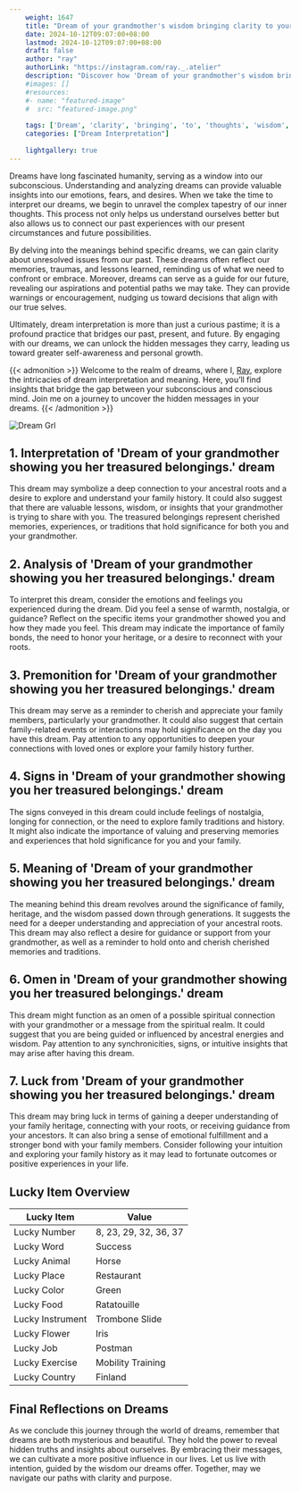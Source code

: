 ```yaml
---
    weight: 1647
    title: "Dream of your grandmother's wisdom bringing clarity to your thoughts."  # Assuming 'title' column exists
    date: 2024-10-12T09:07:00+08:00
    lastmod: 2024-10-12T09:07:00+08:00
    draft: false
    author: "ray"
    authorLink: "https://instagram.com/ray._.atelier"
    description: "Discover how 'Dream of your grandmother's wisdom bringing clarity to your thoughts.' can interpret your future and uncover its significant meanings in your life."
    #images: []
    #resources:
    #- name: "featured-image"
    #  src: "featured-image.png"
    
    tags: ['Dream', 'clarity', 'bringing', 'to', 'thoughts', 'wisdom', "grandmother's"]
    categories: ["Dream Interpretation"]
    
    lightgallery: true
---
```

    
Dreams have long fascinated humanity, serving as a window into our subconscious. Understanding and analyzing dreams can provide valuable insights into our emotions, fears, and desires. When we take the time to interpret our dreams, we begin to unravel the complex tapestry of our inner thoughts. This process not only helps us understand ourselves better but also allows us to connect our past experiences with our present circumstances and future possibilities.

By delving into the meanings behind specific dreams, we can gain clarity about unresolved issues from our past. These dreams often reflect our memories, traumas, and lessons learned, reminding us of what we need to confront or embrace. Moreover, dreams can serve as a guide for our future, revealing our aspirations and potential paths we may take. They can provide warnings or encouragement, nudging us toward decisions that align with our true selves.

Ultimately, dream interpretation is more than just a curious pastime; it is a profound practice that bridges our past, present, and future. By engaging with our dreams, we can unlock the hidden messages they carry, leading us toward greater self-awareness and personal growth.

{{< admonition >}}
Welcome to the realm of dreams, where I, [Ray](https://instagram.com/ray._.atelier), explore the intricacies of dream interpretation and meaning. Here, you’ll find insights that bridge the gap between your subconscious and conscious mind. Join me on a journey to uncover the hidden messages in your dreams.
{{< /admonition >}}

![Dream Grl](https://cdn.pixabay.com/photo/2017/11/02/03/35/gothic-2910057_1280.jpg "Dream Grl")

## 1. Interpretation of 'Dream of your grandmother showing you her treasured belongings.' dream
 This dream may symbolize a deep connection to your ancestral roots and a desire to explore and understand your family history. It could also suggest that there are valuable lessons, wisdom, or insights that your grandmother is trying to share with you. The treasured belongings represent cherished memories, experiences, or traditions that hold significance for both you and your grandmother.

## 2. Analysis of 'Dream of your grandmother showing you her treasured belongings.' dream
 To interpret this dream, consider the emotions and feelings you experienced during the dream. Did you feel a sense of warmth, nostalgia, or guidance? Reflect on the specific items your grandmother showed you and how they made you feel. This dream may indicate the importance of family bonds, the need to honor your heritage, or a desire to reconnect with your roots.

## 3. Premonition for 'Dream of your grandmother showing you her treasured belongings.' dream
 This dream may serve as a reminder to cherish and appreciate your family members, particularly your grandmother. It could also suggest that certain family-related events or interactions may hold significance on the day you have this dream. Pay attention to any opportunities to deepen your connections with loved ones or explore your family history further.

## 4. Signs in 'Dream of your grandmother showing you her treasured belongings.' dream
 The signs conveyed in this dream could include feelings of nostalgia, longing for connection, or the need to explore family traditions and history. It might also indicate the importance of valuing and preserving memories and experiences that hold significance for you and your family.

## 5. Meaning of 'Dream of your grandmother showing you her treasured belongings.' dream
 The meaning behind this dream revolves around the significance of family, heritage, and the wisdom passed down through generations. It suggests the need for a deeper understanding and appreciation of your ancestral roots. This dream may also reflect a desire for guidance or support from your grandmother, as well as a reminder to hold onto and cherish cherished memories and traditions.

## 6. Omen in 'Dream of your grandmother showing you her treasured belongings.' dream
 This dream might function as an omen of a possible spiritual connection with your grandmother or a message from the spiritual realm. It could suggest that you are being guided or influenced by ancestral energies and wisdom. Pay attention to any synchronicities, signs, or intuitive insights that may arise after having this dream.

## 7. Luck from 'Dream of your grandmother showing you her treasured belongings.' dream
 This dream may bring luck in terms of gaining a deeper understanding of your family heritage, connecting with your roots, or receiving guidance from your ancestors. It can also bring a sense of emotional fulfillment and a stronger bond with your family members. Consider following your intuition and exploring your family history as it may lead to fortunate outcomes or positive experiences in your life.

## Lucky Item Overview
| Lucky Item          | Value              |
|---------------|--------------------|
| Lucky Number        | 8, 23, 29, 32, 36, 37  |
| Lucky Word          | Success |
| Lucky Animal        | Horse |
| Lucky Place         | Restaurant     |
| Lucky Color         | Green     |
| Lucky Food          | Ratatouille      |
| Lucky Instrument    | Trombone Slide |
| Lucky Flower        | Iris    |
| Lucky Job           | Postman       |
| Lucky Exercise      | Mobility Training  |
| Lucky Country       | Finland    |


##  Final Reflections on Dreams

As we conclude this journey through the world of dreams, remember that dreams are both mysterious and beautiful. They hold the power to reveal hidden truths and insights about ourselves. By embracing their messages, we can cultivate a more positive influence in our lives. Let us live with intention, guided by the wisdom our dreams offer. Together, may we navigate our paths with clarity and purpose.
